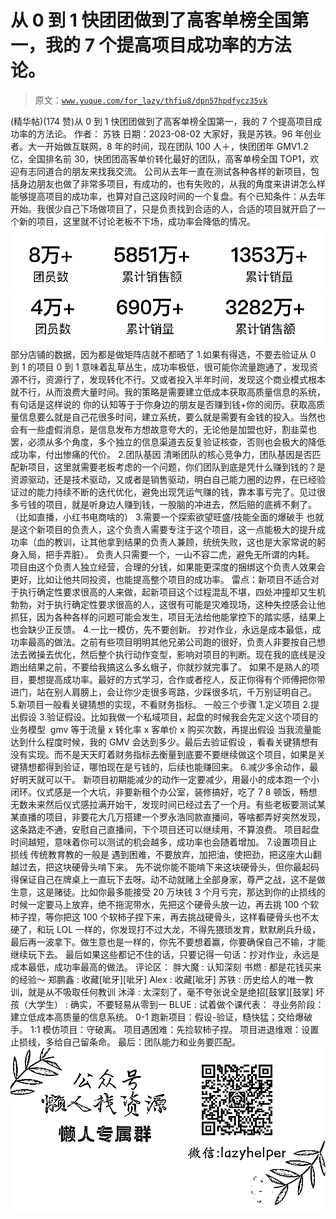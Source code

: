 # 从 0 到 1 快团团做到了高客单榜全国第一，我的 7 个提高项目成功率的方法论。

> 原文：[`www.yuque.com/for_lazy/thfiu8/dpn57hpdfycz35vk`](https://www.yuque.com/for_lazy/thfiu8/dpn57hpdfycz35vk)

<ne-h2 id="94fbd6f4" data-lake-id="94fbd6f4"><ne-heading-ext><ne-heading-anchor></ne-heading-anchor><ne-heading-fold></ne-heading-fold></ne-heading-ext><ne-heading-content><ne-text id="u12ebf99f">(精华帖)(174 赞)从 0 到 1 快团团做到了高客单榜全国第一，我的 7 个提高项目成功率的方法论。</ne-text></ne-heading-content></ne-h2> <ne-p id="ube6fd5b5" data-lake-id="ube6fd5b5"><ne-text id="uee1f9bb8">作者： 苏铁</ne-text></ne-p> <ne-p id="u7be8b1d7" data-lake-id="u7be8b1d7"><ne-text id="u3365906a">日期：2023-08-02</ne-text></ne-p> <ne-p id="u919e2600" data-lake-id="u919e2600"><ne-text id="u37967f3d">大家好，我是苏铁。96 年创业者。大一开始做互联网，8 年的时间，现在团队 100 人＋，快团团年 GMV1.2 亿，全国排名前 30，快团团高客单价转化最好的团队，高客单榜全国 TOP1，欢迎有志同道合的朋友来找我交流。</ne-text></ne-p> <ne-p id="ubf03b044" data-lake-id="ubf03b044"><ne-text id="u53c8b74d">公司从去年一直在测试各种各样的新项目，包括身边朋友也做了非常多项目，有成功的，也有失败的，从我的角度来讲讲怎么样能够提高项目的成功率，也算对自己这段时间的一个复盘。有个已知条件：从去年开始。我很少自己下场做项目了，只是负责找到合适的人，合适的项目就开启了一个新的项目，这里就不讨论老板不下场，成功率会降低的情况。</ne-text></ne-p> <ne-p id="ub96f9c08" data-lake-id="ub96f9c08"><ne-card data-card-name="image" data-card-type="inline" id="xaWjy" data-event-boundary="card">![](img/25ca6f4dc68c086bc920924de6f1b8a8.png)<ne-card data-card-name="image" data-card-type="inline" id="fqIWQ" data-event-boundary="card">![](img/ebcdd5c2f51538da99e38d9637ac2b19.png)  <ne-p id="u6e92abe8" data-lake-id="u6e92abe8"><ne-text id="uc280e070">部分店铺的数据，因为都是做矩阵店就不都晒了</ne-text></ne-p> <ne-h2 id="b6b9f2e5" data-lake-id="b6b9f2e5"><ne-heading-ext><ne-heading-anchor></ne-heading-anchor><ne-heading-fold></ne-heading-fold></ne-heading-ext><ne-heading-content><ne-text id="udf0805de" ne-bold="true">1.如果有得选，不要去验证从 0 到 1 的项目</ne-text></ne-heading-content></ne-h2> <ne-p id="ufd48d796" data-lake-id="ufd48d796"><ne-text id="ud88f8e1a">0 到 1 意味着乱草丛生，成功率极低，很可能你流量跑通了，发现资源不行，资源行了，发现转化不行。又或者投入半年时间，发现这个商业模式根本就不行，从而浪费大量时间。我的策略是需要建立低成本获取高质量信息的系统，有句话是这样说的 你的认知等于于你身边的朋友是否赚到钱+你的阅历。获取高质量信息要么就是自己花很多时间，建立系统，要么就是需要有金钱的投入。当然也会有一些虚假消息，是信息发布方想故意夸大的，无论他是加盟也好，割韭菜也罢，必须从多个角度，多个独立的信息渠道去反复验证核查，否则也会极大的降低成功率，付出惨痛的代价。</ne-text></ne-p> <ne-h2 id="8997be5c" data-lake-id="8997be5c"><ne-heading-ext><ne-heading-anchor></ne-heading-anchor><ne-heading-fold></ne-heading-fold></ne-heading-ext><ne-heading-content><ne-text id="u2053e896" ne-bold="true">2.团队基因</ne-text></ne-heading-content></ne-h2> <ne-p id="u02906f73" data-lake-id="u02906f73"><ne-text id="u37b9a3f1">清晰团队的核心竞争力，团队基因是否匹配新项目，这里就需要老板考虑的一个问题，你们团队到底是凭什么赚到钱的？是资源驱动，还是技术驱动，又或者是销售驱动，明白自己能力圈的边界，在已经验证过的能力持续不断的迭代优化，避免出现凭运气赚的钱，靠本事亏完了。见过很多亏钱的项目，就是听身边人赚到钱，一股脑的冲进去，然后赔的底裤不剩了。（比如直播，小红书电商啥的）</ne-text></ne-p> <ne-h2 id="9a05d2c9" data-lake-id="9a05d2c9"><ne-heading-ext><ne-heading-anchor></ne-heading-anchor><ne-heading-fold></ne-heading-fold></ne-heading-ext><ne-heading-content><ne-text id="u37f0008e" ne-bold="true">3.需要一个探索欲望旺盛/技能全面的爆破手</ne-text></ne-heading-content></ne-h2> <ne-p id="ubf4363d2" data-lake-id="ubf4363d2"><ne-text id="ua47ee91f">也就是这个新项目的负责人，这个负责人需要专注于这个项目，这一点能极大的提升成功率（血的教训，让其他拿到结果的负责人兼顾，统统失败，这也是大家常说的躬身入局，把手弄脏）。</ne-text></ne-p> <ne-p id="u7072b569" data-lake-id="u7072b569"><ne-text id="u646a6c8d">负责人只需要一个，一山不容二虎，避免无所谓的内耗。</ne-text></ne-p> <ne-p id="ufed3fc1d" data-lake-id="ufed3fc1d"><ne-text id="u0b2ed49c">项目由这个负责人独立经营，合理的分钱，如果能更深度的捆绑这个负责人效果会更好，比如让他共同投资，也能提高整个项目的成功率。</ne-text></ne-p> <ne-p id="ua269a470" data-lake-id="ua269a470"><ne-text id="ua894d536">雷点：新项目不适合对于执行确定性要求很高的人来做，起新项目这个过程混乱不堪，四处冲撞却又生机勃勃，对于执行确定性要求很高的人，这很有可能是灾难现场，这种失控感会让他抓狂，因为各种各样的问题可能会发生，项目无法给他能掌控下的踏实感，结果上也会缺少正反馈。</ne-text></ne-p> <ne-h2 id="bbaf976b" data-lake-id="bbaf976b"><ne-heading-ext><ne-heading-anchor></ne-heading-anchor><ne-heading-fold></ne-heading-fold></ne-heading-ext><ne-heading-content><ne-text id="u3b60aded" ne-bold="true">4.一比一模仿，先不要创新。</ne-text></ne-heading-content></ne-h2> <ne-p id="uc0dcae6b" data-lake-id="uc0dcae6b"><ne-text id="ua708b85e">抄对作业，永远是成本最低，成功率最高的做法。之前有些项目明明其他兄弟公司跑的很好，负责人非要按自己想法去微操去优化，然后整个执行动作变型，影响对项目的判断。现在我的底线是没跑出结果之前，不要给我搞这么多幺蛾子，你就抄就完事了。</ne-text></ne-p> <ne-p id="u58d3b7e3" data-lake-id="u58d3b7e3"><ne-text id="uad38441e">如果不是熟人的项目，要想提高成功率。最好的方式学习，合作或者挖人，反正你得有个师傅把你带进门，站在别人肩膀上，会让你少走很多弯路，少踩很多坑，千万别证明自己。</ne-text></ne-p> <ne-h2 id="cb108b08" data-lake-id="cb108b08"><ne-heading-ext><ne-heading-anchor></ne-heading-anchor><ne-heading-fold></ne-heading-fold></ne-heading-ext><ne-heading-content><ne-text id="u34830a26" ne-bold="true">5.新项目一般看关键猜想的实现，不看财务指标。</ne-text></ne-heading-content></ne-h2> <ne-p id="ud13dde31" data-lake-id="ud13dde31"><ne-text id="ud78e1636">一般三个步骤 1.定义项目 2.提出假设 3.验证假设。比如我做一个私域项目，起盘的时候我会先定义这个项目的业务模型  gmv 等于流量 x 转化率 x 客单价 x 购买次数，再提出假设 当我流量能达到什么程度时候，我的 GMV 会达到多少。最后去验证假设 ，看看关键猜想有没有实现。而不是天天盯着财务指标去衡量到底要不要继续做这个项目，如果是关键猜想都得到验证，哪怕现在是亏钱的，后续也能赚回来。</ne-text></ne-p> <ne-h2 id="e7821b9f" data-lake-id="e7821b9f"><ne-heading-ext><ne-heading-anchor></ne-heading-anchor><ne-heading-fold></ne-heading-fold></ne-heading-ext><ne-heading-content><ne-text id="u8033aa0f" ne-bold="true">6.减少多余动作，最好明天就可以干。</ne-text></ne-heading-content></ne-h2> <ne-p id="u249bf547" data-lake-id="u249bf547"><ne-text id="ua52f3265">新项目初期能减少的动作一定要减少，用最小的成本跑一个小闭环。仪式感是一个大坑，非要新租个办公室，装修搞好，吃了 7 8 顿饭，畅想无数未来然后仪式感拉满开始干，发现时间已经过去了一个月。有些老板要测试某某直播的项目，非要花大几万搭建一个罗永浩同款直播间，等啥都弄好突然发现，这条路走不通，安慰自己直播间，下个项目还可以继续用，不算浪费。</ne-text></ne-p> <ne-p id="u1bfa2576" data-lake-id="u1bfa2576"><ne-text id="ua18c95a7">项目起盘时间越短，意味着你可以测试的机会越多，成功率也会随着增加。</ne-text></ne-p> <ne-h2 id="6fb45825" data-lake-id="6fb45825"><ne-heading-ext><ne-heading-anchor></ne-heading-anchor><ne-heading-fold></ne-heading-fold></ne-heading-ext><ne-heading-content><ne-text id="ud432bfbc" ne-bold="true">7.设置项目止损线</ne-text></ne-heading-content></ne-h2> <ne-p id="u6d4f999b" data-lake-id="u6d4f999b"><ne-text id="udae27b59">传统教育教的一般是 遇到困难，不要放弃，加把油，使把劲，把这座大山翻越过去，把这块硬骨头啃下来。</ne-text></ne-p> <ne-p id="uaa0e4498" data-lake-id="uaa0e4498"><ne-text id="ubdf17a71">先不说你能不能啃下来这块硬骨头，但你最起码得保证自己在牌桌上一直玩下去呀。动不动就赌上全部身家，尊严之战，这不是做生意，这是赌徒。比如你最多能接受 20 万块钱 3 个月亏完，那达到你的止损线的时候一定要马上放弃，绝不拖泥带水，先把这个硬骨头放一边，再去挑 100 个软柿子捏，等你把这 100 个软柿子捏下来，再去挑战硬骨头，这样看硬骨头也不太硬了，和玩 LOL 一样的，你发现打不过大龙，不得先猥琐发育，默默刷兵升级，最后再一波拿下。做生意也是一样的，你先不要想着赢，你要确保自己不输，才能继续玩下去。</ne-text></ne-p> <ne-p id="u93708dce" data-lake-id="u93708dce"><ne-text id="u606f5c5d">最后如果这些都记不住的话，只要记得一句话：抄对作业，永远是成本最低，成功率最高的做法。</ne-text></ne-p> <ne-hole id="u222d2d85" data-lake-id="u222d2d85"><ne-card data-card-name="hr" data-card-type="block" id="plmV2" data-event-boundary="card"><ne-p id="u55c71389" data-lake-id="u55c71389"><ne-text id="ub7c9bae3">评论区：</ne-text></ne-p> <ne-p id="uac10f7ca" data-lake-id="uac10f7ca"><ne-text id="ue13ce11f">胖大魔 : 认知深刻</ne-text> <ne-text id="u5bc58a6c">书燃 : 都是花钱买来的经验～</ne-text> <ne-text id="u5ef27215">郑鹏鑫 : 收藏[呲牙][呲牙]</ne-text> <ne-text id="u7982914b">Alex : 收藏[呲牙]</ne-text> <ne-text id="u068be1dc">苏铁 : 历史给人的唯一教训，就是从不吸取任何教训</ne-text> <ne-text id="uf168d172">沐泽 : 太深刻了，毫不夸张说全是绝招[鼓掌][鼓掌]</ne-text> <ne-text id="u35cbfbf2">坏孩（大学生） : 确实，不要轻易从零到一</ne-text> <ne-text id="u46a09ad6">BLUE : 试着做个课代表：</ne-text> <ne-text id="u7d42b798">寻业务阶段：建立低成本高质量的信息系统。</ne-text> <ne-text id="u1bbfc326">0-1 跑新项目：假设-验证，糙快猛；交给爆破手。</ne-text> <ne-text id="uf265d16f">1:1 模仿项目：守破离。</ne-text> <ne-text id="u6774feb0">项目遇困难：先捡软柿子捏。</ne-text> <ne-text id="u1c20309b">项目进退维艰：设置止损线，多给自己留条命。</ne-text> <ne-text id="ud73eab36">最后：团队能力和业务要匹配。</ne-text></ne-p> <ne-p id="u7794494a" data-lake-id="u7794494a"><ne-card data-card-name="image" data-card-type="inline" id="dENpK" data-event-boundary="card">![](img/894d30a529e7c37bcd3392323c99941c.png)  <ne-hole id="ua79fc78a" data-lake-id="ua79fc78a"><ne-card data-card-name="hr" data-card-type="block" id="k2Eic" data-event-boundary="card"></ne-card></ne-hole></ne-card></ne-p></ne-card></ne-hole></ne-card></ne-card></ne-p>